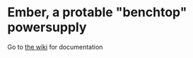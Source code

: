 # Ember, a protable "benchtop" powersupply

Go to [the wiki](https://github.com/simenhs/Blue_Smoke_Portable_benchtop_supply/wiki) for documentation



